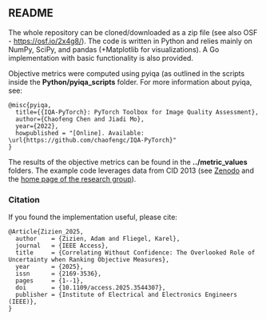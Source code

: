 ## README

The whole repository can be cloned/downloaded as a zip file (see also OSF - https://osf.io/2x4g8/). The code is written in Python and relies mainly on NumPy, SciPy, and pandas (+Matplotlib for visualizations). A Go implementation with basic functionality is also provided.

Objective metrics were computed using pyiqa (as outlined in the scripts inside the **Python/pyiqa_scripts** folder. For more information about pyiqa, see:

    @misc{pyiqa,
      title={{IQA-PyTorch}: PyTorch Toolbox for Image Quality Assessment},
      author={Chaofeng Chen and Jiadi Mo},
      year={2022},
      howpublished = "[Online]. Available: \url{https://github.com/chaofengc/IQA-PyTorch}"
    }
    
The results of the objective metrics can be found in the **../metric_values** folders. The example code leverages data from CID 2013 (see [Zenodo][1] and the [home page of the research group][2]).

### Citation

If you found the implementation useful, please cite:

    @Article{Zizien_2025,
      author    = {Zizien, Adam and Fliegel, Karel},
      journal   = {IEEE Access},
      title     = {Correlating Without Confidence: The Overlooked Role of Uncertainty when Ranking Objective Measures},
      year      = {2025},
      issn      = {2169-3536},
      pages     = {1--1},
      doi       = {10.1109/access.2025.3544307},
      publisher = {Institute of Electrical and Electronics Engineers (IEEE)},
    }


  [1]: https://zenodo.org/records/2647033 "CID 2013 on Zenodo"
  [2]: https://researchportal.helsinki.fi/en/publications/cid2013-a-database-for-evaluating-no-reference-image-quality-asse "CID 2013 research group home page"
